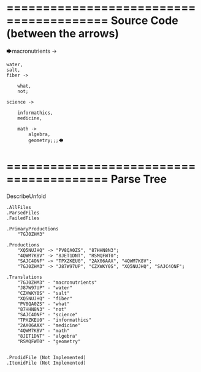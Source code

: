 ========================================
Source Code (between the arrows)
========================================

🡆macronutrients ->

	water,
    salt,
    fiber ->

        what,
        not;
	
	science ->
			
		informathics,
		medicine,
		
		math ->
			algebra,
			geometry;;;🡄

========================================
Parse Tree
========================================
DescribeUnfold

    .AllFiles
    .ParsedFiles
    .FailedFiles

    .PrimaryProductions
        "7GJ0ZHM3" 

    .Productions
        "XQ5NUJHQ" -> "PV8QA0ZS", "87HHN8N3";
        "4QWM7K8V" -> "8JET1DNT", "RSMQFWT0";
        "SAJC4ONF" -> "TPXZKEU0", "2AX06AAX", "4QWM7K8V";
        "7GJ0ZHM3" -> "J87W97UP", "CZXWKY0S", "XQ5NUJHQ", "SAJC4ONF";

    .Translations
        "7GJ0ZHM3" - "macronutrients"
        "J87W97UP" - "water"
        "CZXWKY0S" - "salt"
        "XQ5NUJHQ" - "fiber"
        "PV8QA0ZS" - "what"
        "87HHN8N3" - "not"
        "SAJC4ONF" - "science"
        "TPXZKEU0" - "informathics"
        "2AX06AAX" - "medicine"
        "4QWM7K8V" - "math"
        "8JET1DNT" - "algebra"
        "RSMQFWT0" - "geometry"


    .ProdidFile (Not Implemented)
    .ItemidFile (Not Implemented)
